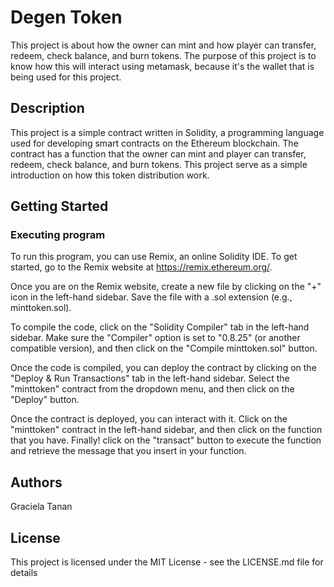 # Degen Token

This project is about how the owner can mint and how player can transfer, redeem, check balance, and burn tokens. The purpose of this project is to know how this will interact using metamask, because it's the wallet that is being used for this project.

## Description

This project is a simple contract written in Solidity, a programming language used for developing smart contracts on the Ethereum blockchain. The contract has a function that the owner can mint and player can transfer, redeem, check balance, and burn tokens. This project serve as a simple introduction on how this token distribution work.

## Getting Started

### Executing program

To run this program, you can use Remix, an online Solidity IDE. To get started, go to the Remix website at https://remix.ethereum.org/.

Once you are on the Remix website, create a new file by clicking on the "+" icon in the left-hand sidebar. Save the file with a .sol extension (e.g., minttoken.sol). 

To compile the code, click on the "Solidity Compiler" tab in the left-hand sidebar. Make sure the "Compiler" option is set to "0.8.25" (or another compatible version), and then click on the "Compile minttoken.sol" button.

Once the code is compiled, you can deploy the contract by clicking on the "Deploy & Run Transactions" tab in the left-hand sidebar. Select the "minttoken" contract from the dropdown menu, and then click on the "Deploy" button.

Once the contract is deployed, you can interact with it. Click on the "minttoken" contract in the left-hand sidebar, and then click on the function that you have. Finally! click on the "transact" button to execute the function and retrieve the message that you insert in your function.


## Authors

Graciela Tanan  


## License

This project is licensed under the MIT License - see the LICENSE.md file for details
